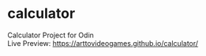 # calculator
Calculator Project for Odin  
Live Preview: https://arttovideogames.github.io/calculator/  